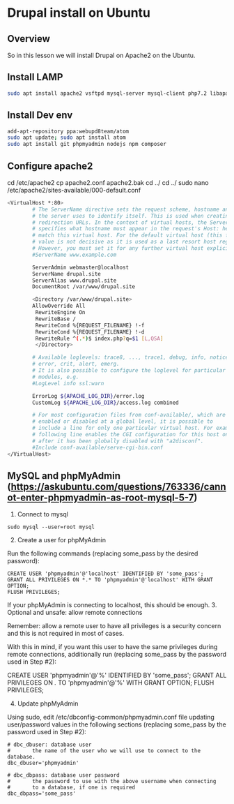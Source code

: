 # Drupal install on Ubuntu

## Overview
So in this lesson we will install Drupal on Apache2  on the Ubuntu.

## Install LAMP
```bash
sudo apt install apache2 vsftpd mysql-server mysql-client php7.2 libapache2-mod-php7.2 php7.2-mysql php7.2-curl php7.2-json php-gd php-bcmath;/etc/init.d/apache2 restart

```

## Install Dev env
```bash
add-apt-repository ppa:webupd8team/atom
sudo apt update; sudo apt install atom
sudo apt install git phpmyadmin nodejs npm composer
```
## Configure apache2

cd /etc/apache2
cp apache2.conf apache2.bak
cd ../
cd ../
sudo nano /etc/apache2/sites-available/000-default.conf

```bash
<VirtualHost *:80>
        # The ServerName directive sets the request scheme, hostname and port that
        # the server uses to identify itself. This is used when creating
        # redirection URLs. In the context of virtual hosts, the ServerName
        # specifies what hostname must appear in the request's Host: header to
        # match this virtual host. For the default virtual host (this file) this
        # value is not decisive as it is used as a last resort host regardless.
        # However, you must set it for any further virtual host explicitly.
        #ServerName www.example.com

        ServerAdmin webmaster@localhost
        ServerName drupal.site
        ServerAlias www.drupal.site
        DocumentRoot /var/www/drupal.site

        <Directory /var/www/drupal.site>
        AllowOverride All
         RewriteEngine On
         RewriteBase /
         RewriteCond %{REQUEST_FILENAME} !-f
         RewriteCond %{REQUEST_FILENAME} !-d
         RewriteRule ^(.*)$ index.php?q=$1 [L,QSA]
         </Directory>

        # Available loglevels: trace8, ..., trace1, debug, info, notice, warn,
        # error, crit, alert, emerg.
        # It is also possible to configure the loglevel for particular
        # modules, e.g.
        #LogLevel info ssl:warn

        ErrorLog ${APACHE_LOG_DIR}/error.log
        CustomLog ${APACHE_LOG_DIR}/access.log combined

        # For most configuration files from conf-available/, which are
        # enabled or disabled at a global level, it is possible to
        # include a line for only one particular virtual host. For example the
        # following line enables the CGI configuration for this host only
        # after it has been globally disabled with "a2disconf".
        #Include conf-available/serve-cgi-bin.conf
</VirtualHost>

```
## MySQL and phpMyAdmin (https://askubuntu.com/questions/763336/cannot-enter-phpmyadmin-as-root-mysql-5-7)
1. Connect to mysql

`sudo mysql --user=root mysql`

2. Create a user for phpMyAdmin

Run the following commands (replacing some_pass by the desired password):

```mysql
CREATE USER 'phpmyadmin'@'localhost' IDENTIFIED BY 'some_pass';
GRANT ALL PRIVILEGES ON *.* TO 'phpmyadmin'@'localhost' WITH GRANT OPTION;
FLUSH PRIVILEGES;
```
If your phpMyAdmin is connecting to localhost, this should be enough.
3. Optional and unsafe: allow remote connections

Remember: allow a remote user to have all privileges is a security concern and this is not required in most of cases.

With this in mind, if you want this user to have the same privileges during remote connections, additionally run (replacing some_pass by the password used in Step #2):

CREATE USER 'phpmyadmin'@'%' IDENTIFIED BY 'some_pass';
GRANT ALL PRIVILEGES ON *.* TO 'phpmyadmin'@'%' WITH GRANT OPTION;
FLUSH PRIVILEGES;

4. Update phpMyAdmin

Using sudo, edit /etc/dbconfig-common/phpmyadmin.conf file updating user/password values in the following sections (replacing some_pass by the password used in Step #2):
```
# dbc_dbuser: database user
#       the name of the user who we will use to connect to the database.
dbc_dbuser='phpmyadmin'

# dbc_dbpass: database user password
#       the password to use with the above username when connecting
#       to a database, if one is required
dbc_dbpass='some_pass'

```
